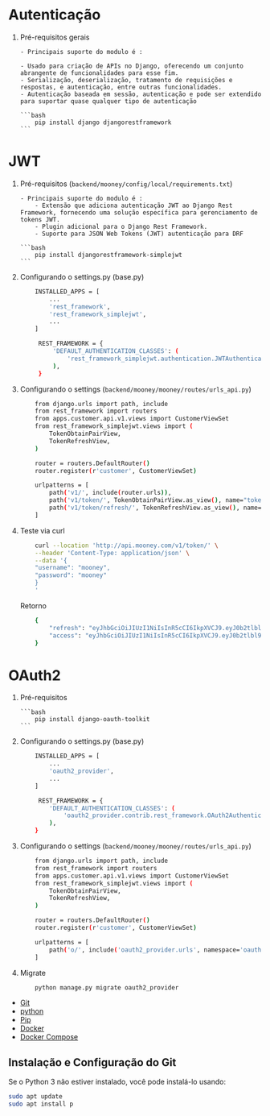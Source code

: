 # Autenticação

1.  Pré-requisitos gerais

        - Principais suporte do modulo é :

        - Usado para criação de APIs no Django, oferecendo um conjunto abrangente de funcionalidades para esse fim.
        - Serialização, deserialização, tratamento de requisições e respostas, e autenticação, entre outras funcionalidades.
        - Autenticação baseada em sessão, autenticação e pode ser extendido para suportar quase qualquer tipo de autenticação

        ```bash
            pip install django djangorestframework
        ```

# JWT

1.  Pré-requisitos (`backend/mooney/config/local/requirements.txt`)

        - Principais suporte do modulo é :
            - Extensão que adiciona autenticação JWT ao Django Rest Framework, fornecendo uma solução específica para gerenciamento de tokens JWT.
            - Plugin adicional para o Django Rest Framework.
            - Suporte para JSON Web Tokens (JWT) autenticação para DRF

        ```bash
            pip install djangorestframework-simplejwt
        ```

2.  Configurando o settings.py (base.py)

    ```bash
        INSTALLED_APPS = [
            ...
            'rest_framework',
            'rest_framework_simplejwt',
            ...
        ]

         REST_FRAMEWORK = {
             'DEFAULT_AUTHENTICATION_CLASSES': (
                 'rest_framework_simplejwt.authentication.JWTAuthentication',
             ),
         }

    ```

3.  Configurando o settings (`backend/mooney/mooney/routes/urls_api.py`)

    ```bash
        from django.urls import path, include
        from rest_framework import routers
        from apps.customer.api.v1.views import CustomerViewSet
        from rest_framework_simplejwt.views import (
            TokenObtainPairView,
            TokenRefreshView,
        )

        router = routers.DefaultRouter()
        router.register(r'customer', CustomerViewSet)

        urlpatterns = [
            path('v1/', include(router.urls)),
            path('v1/token/', TokenObtainPairView.as_view(), name="token_obtain_pair"),
            path('v1/token/refresh/', TokenRefreshView.as_view(), name="token_refresh"),
        ]
    ```

4.  Teste via curl

    ```bash
        curl --location 'http://api.mooney.com/v1/token/' \
        --header 'Content-Type: application/json' \
        --data '{
        "username": "mooney",
        "password": "mooney"
        }
        '
    ```

    Retorno

    ```bash
        {
            "refresh": "eyJhbGciOiJIUzI1NiIsInR5cCI6IkpXVCJ9.eyJ0b2tlbl90eXBlIjoicmVmcmVzaCIsImV4cCI6MTcwNjk4NDY4NiwiaWF0IjoxNzA2ODk4Mjg2LCJqdGkiOiIyMGVhMjE3NzY0YzM0ZjBmYTYxNDdiMzNiOTZkMzM3MCIsInVzZXJfaWQiOjF9.2GgAE9_eWoQQ92zVfkqjbw_lQhEquj75fm9hyDqWSrg",
            "access": "eyJhbGciOiJIUzI1NiIsInR5cCI6IkpXVCJ9.eyJ0b2tlbl90eXBlIjoiYWNjZXNzIiwiZXhwIjoxNzA2ODk4NTg2LCJpYXQiOjE3MDY4OTgyODYsImp0aSI6ImI0N2U2OGRmYTI3MjQwMmM5OTg1Y2JhNmRmMGM5NTNmIiwidXNlcl9pZCI6MX0.EmRHAoHWVdpxoJYd6BiQnpcDrkgCTyu9xeHl-Xp0WaU"
        }
    ```

# OAuth2

1.  Pré-requisitos

        ```bash
            pip install django-oauth-toolkit
        ```

2.  Configurando o settings.py (base.py)

    ```bash
        INSTALLED_APPS = [
            ...
            'oauth2_provider',
            ...
        ]

         REST_FRAMEWORK = {
            'DEFAULT_AUTHENTICATION_CLASSES': (
                'oauth2_provider.contrib.rest_framework.OAuth2Authentication',
            ),
        }

    ```

3.  Configurando o settings (`backend/mooney/mooney/routes/urls_api.py`)

    ```bash
        from django.urls import path, include
        from rest_framework import routers
        from apps.customer.api.v1.views import CustomerViewSet
        from rest_framework_simplejwt.views import (
            TokenObtainPairView,
            TokenRefreshView,
        )

        router = routers.DefaultRouter()
        router.register(r'customer', CustomerViewSet)

        urlpatterns = [
            path('o/', include('oauth2_provider.urls', namespace='oauth2_provider')),
        ]
    ```

4.  Migrate
    ```bash
        python manage.py migrate oauth2_provider
    ```

- [Git](#instalacao-e-configuracao-do-git)
- [python](#instalacao-do-python)
- [Pip](#instalacao-do-pip)
- [Docker](#instalacao-e-configuracao-docker)
- [Docker Compose](#instalacao-e-configuracao-docker)

## Instalação e Configuração do Git

Se o Python 3 não estiver instalado, você pode instalá-lo usando:

```bash
sudo apt update
sudo apt install p
```
